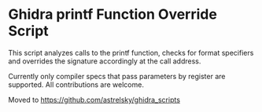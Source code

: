 Ghidra printf Function Override Script
======================================

This script analyzes calls to the printf function, checks for format specifiers
and overrides the signature accordingly at the call address.

Currently only compiler specs that pass parameters by register are supported.
All contributions are welcome.

Moved to https://github.com/astrelsky/ghidra_scripts
